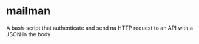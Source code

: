 # mailman
A bash-script that authenticate and send na HTTP request to an API with a JSON in the body
